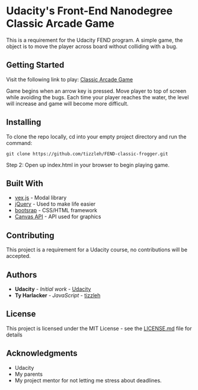 # Udacity's Front-End Nanodegree Classic Arcade Game

This is a requirement for the Udacity FEND program. A simple game, the object is to move the player across board without colliding with a bug.

## Getting Started

Visit the following link to play: [Classic Arcade Game](https://tizzleh.github.io/FEND-classic-frogger/)

Game begins when an arrow key is pressed. Move player to top of screen while avoiding the bugs. Each time your player reaches the water, the level will increase and game will become more difficult.


## Installing

To clone the repo locally, cd into your empty project directory and run the command:

```
git clone https://github.com/tizzleh/FEND-classic-frogger.git
```

Step 2: Open up index.html in your browser to begin playing game.

## Built With

* [vex.js](https://github.com/HubSpot/vex) - Modal library
* [jQuery](https://github.com/jquery/jquery) - Used to make life easier
* [bootsrap](https://github.com/twbs/bootstrap) - CSS/HTML framework
* [Canvas API](https://developer.mozilla.org/en-US/docs/Web/API/Canvas_API) - API used for graphics

## Contributing

This project is a requirement for a Udacity course, no contributions will be accepted.

## Authors

* **Udacity** - *Initial work* - [Udacity](https://github.com/udacity)
* **Ty Harlacker** - *JavaScript* - [tizzleh](https://github.com/tizzleh)

## License

This project is licensed under the MIT License - see the [LICENSE.md](LICENSE.md) file for details

## Acknowledgments

* Udacity
* My parents
* My project mentor for not letting me stress about deadlines.
